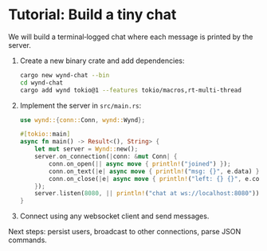 # Tutorial: Build a tiny chat

We will build a terminal‑logged chat where each message is printed by the server.

1. Create a new binary crate and add dependencies:
   ```bash
   cargo new wynd-chat --bin
   cd wynd-chat
   cargo add wynd tokio@1 --features tokio/macros,rt-multi-thread
   ```
2. Implement the server in `src/main.rs`:

   ```rust
   use wynd::{conn::Conn, wynd::Wynd};

   #[tokio::main]
   async fn main() -> Result<(), String> {
       let mut server = Wynd::new();
       server.on_connection(|conn: &mut Conn| {
           conn.on_open(|| async move { println!("joined") });
           conn.on_text(|e| async move { println!("msg: {}", e.data) });
           conn.on_close(|e| async move { println!("left: {} {}", e.code, e.reason) });
       });
       server.listen(8080, || println!("chat at ws://localhost:8080")).await
   }
   ```

3. Connect using any websocket client and send messages.

Next steps: persist users, broadcast to other connections, parse JSON commands.
